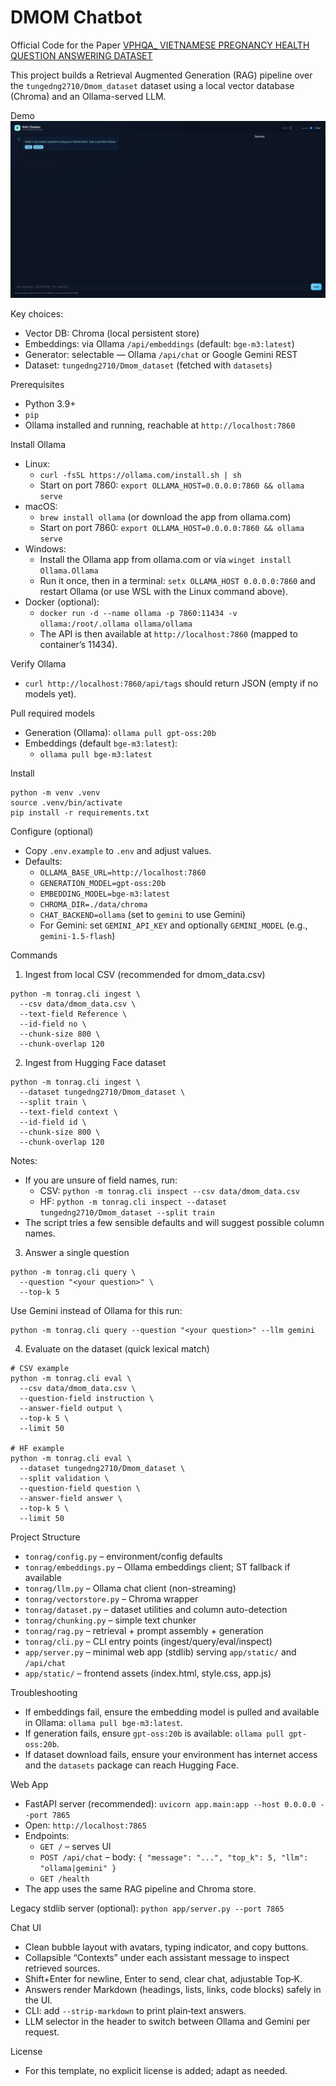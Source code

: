 # DMOM Chatbot

Official Code for the Paper [VPHQA_ VIETNAMESE PREGNANCY HEALTH QUESTION ANSWERING DATASET](https://idl-bnc-idrc.dspacedirect.org/server/api/core/bitstreams/0c6bede1-44cc-423f-b35e-4efde1f1faa4/content)

This project builds a Retrieval Augmented Generation (RAG) pipeline over the `tungedng2710/Dmom_dataset` dataset using a local vector database (Chroma) and an Ollama-served LLM.

Demo
![Chat Demo](app/static/demo.png)

Key choices:
- Vector DB: Chroma (local persistent store)
- Embeddings: via Ollama `/api/embeddings` (default: `bge-m3:latest`)
- Generator: selectable — Ollama `/api/chat` or Google Gemini REST
- Dataset: `tungedng2710/Dmom_dataset` (fetched with `datasets`)

Prerequisites
- Python 3.9+
- `pip`
- Ollama installed and running, reachable at `http://localhost:7860`

Install Ollama
- Linux:
  - `curl -fsSL https://ollama.com/install.sh | sh`
  - Start on port 7860: `export OLLAMA_HOST=0.0.0.0:7860 && ollama serve`
- macOS:
  - `brew install ollama` (or download the app from ollama.com)
  - Start on port 7860: `export OLLAMA_HOST=0.0.0.0:7860 && ollama serve`
- Windows:
  - Install the Ollama app from ollama.com or via `winget install Ollama.Ollama`
  - Run it once, then in a terminal: `setx OLLAMA_HOST 0.0.0.0:7860` and restart Ollama (or use WSL with the Linux command above).
- Docker (optional):
  - `docker run -d --name ollama -p 7860:11434 -v ollama:/root/.ollama ollama/ollama`
  - The API is then available at `http://localhost:7860` (mapped to container’s 11434).

Verify Ollama
- `curl http://localhost:7860/api/tags` should return JSON (empty if no models yet).

Pull required models
- Generation (Ollama): `ollama pull gpt-oss:20b`
- Embeddings (default `bge-m3:latest`):
  - `ollama pull bge-m3:latest`

Install
```
python -m venv .venv
source .venv/bin/activate
pip install -r requirements.txt
```

Configure (optional)
- Copy `.env.example` to `.env` and adjust values.
- Defaults:
  - `OLLAMA_BASE_URL=http://localhost:7860`
  - `GENERATION_MODEL=gpt-oss:20b`
  - `EMBEDDING_MODEL=bge-m3:latest`
  - `CHROMA_DIR=./data/chroma`
  - `CHAT_BACKEND=ollama` (set to `gemini` to use Gemini)
  - For Gemini: set `GEMINI_API_KEY` and optionally `GEMINI_MODEL` (e.g., `gemini-1.5-flash`)

Commands

1) Ingest from local CSV (recommended for dmom_data.csv)
```
python -m tonrag.cli ingest \
  --csv data/dmom_data.csv \
  --text-field Reference \
  --id-field no \
  --chunk-size 800 \
  --chunk-overlap 120
```

2) Ingest from Hugging Face dataset
```
python -m tonrag.cli ingest \
  --dataset tungedng2710/Dmom_dataset \
  --split train \
  --text-field context \
  --id-field id \
  --chunk-size 800 \
  --chunk-overlap 120
```

Notes:
- If you are unsure of field names, run:
  - CSV: `python -m tonrag.cli inspect --csv data/dmom_data.csv`
  - HF: `python -m tonrag.cli inspect --dataset tungedng2710/Dmom_dataset --split train`
- The script tries a few sensible defaults and will suggest possible column names.

3) Answer a single question
```
python -m tonrag.cli query \
  --question "<your question>" \
  --top-k 5
```

Use Gemini instead of Ollama for this run:
```
python -m tonrag.cli query --question "<your question>" --llm gemini
```

4) Evaluate on the dataset (quick lexical match)
```
# CSV example
python -m tonrag.cli eval \
  --csv data/dmom_data.csv \
  --question-field instruction \
  --answer-field output \
  --top-k 5 \
  --limit 50

# HF example
python -m tonrag.cli eval \
  --dataset tungedng2710/Dmom_dataset \
  --split validation \
  --question-field question \
  --answer-field answer \
  --top-k 5 \
  --limit 50
```

Project Structure
- `tonrag/config.py` – environment/config defaults
- `tonrag/embeddings.py` – Ollama embeddings client; ST fallback if available
- `tonrag/llm.py` – Ollama chat client (non-streaming)
- `tonrag/vectorstore.py` – Chroma wrapper
- `tonrag/dataset.py` – dataset utilities and column auto-detection
- `tonrag/chunking.py` – simple text chunker
- `tonrag/rag.py` – retrieval + prompt assembly + generation
- `tonrag/cli.py` – CLI entry points (ingest/query/eval/inspect)
- `app/server.py` – minimal web app (stdlib) serving `app/static/` and `/api/chat`
- `app/static/` – frontend assets (index.html, style.css, app.js)

Troubleshooting
- If embeddings fail, ensure the embedding model is pulled and available in Ollama: `ollama pull bge-m3:latest`.
- If generation fails, ensure `gpt-oss:20b` is available: `ollama pull gpt-oss:20b`.
- If dataset download fails, ensure your environment has internet access and the `datasets` package can reach Hugging Face.

Web App
- FastAPI server (recommended): `uvicorn app.main:app --host 0.0.0.0 --port 7865`
- Open: `http://localhost:7865`
- Endpoints:
  - `GET /` – serves UI
  - `POST /api/chat` – body: `{ "message": "...", "top_k": 5, "llm": "ollama|gemini" }`
  - `GET /health`
- The app uses the same RAG pipeline and Chroma store.

Legacy stdlib server (optional): `python app/server.py --port 7865`

Chat UI
- Clean bubble layout with avatars, typing indicator, and copy buttons.
- Collapsible “Contexts” under each assistant message to inspect retrieved sources.
- Shift+Enter for newline, Enter to send, clear chat, adjustable Top‑K.
- Answers render Markdown (headings, lists, links, code blocks) safely in the UI.
- CLI: add `--strip-markdown` to print plain‑text answers.
 - LLM selector in the header to switch between Ollama and Gemini per request.

License
- For this template, no explicit license is added; adapt as needed.
